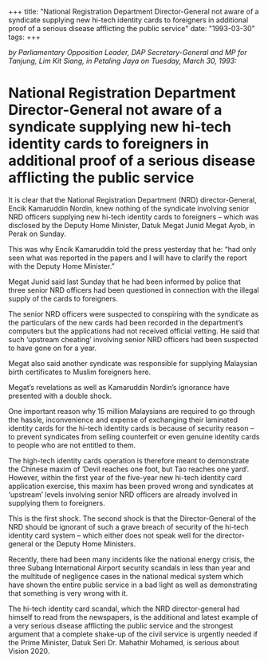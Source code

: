 +++ 
title: "National Registration Department Director-General not aware of a syndicate supplying new hi-tech identity cards to foreigners in additional proof of a serious disease afflicting the public service"
date: "1993-03-30"
tags:
+++

_by Parliamentary Opposition Leader, DAP Secretary-General and MP for Tanjung, Lim Kit Siang, in Petaling Jaya on Tuesday, March 30, 1993:_

# National Registration Department Director-General not aware of a syndicate supplying new hi-tech identity cards to foreigners in additional proof of a serious disease afflicting the public service

It is clear that the National Registration Department (NRD) director-General, Encik Kamaruddin Nordin, knew nothing of the syndicate involving senior NRD officers supplying new hi-tech identity cards to foreigners – which was disclosed by the Deputy Home Minister, Datuk Megat Junid Megat Ayob, in Perak on Sunday.</u>

This was why Encik Kamaruddin told the press yesterday that he: “had only seen what was reported in the papers and I will have to clarify the report with the Deputy Home Minister.”

Megat Junid said last Sunday that he had been informed by police that three senior NRD officers had been questioned in connection with the illegal supply of the cards to foreigners.

The senior NRD officers were suspected to conspiring with the syndicate as the particulars of the new cards had been recorded in the department’s computers but the applications had not received official vetting. He said that such ‘upstream cheating’ involving senior NRD officers had been suspected to have gone on for a year.

Megat also said another syndicate was responsible for supplying Malaysian birth certificates to Muslim foreigners here.

Megat’s revelations as well as Kamaruddin Nordin’s ignorance have presented with a double shock.

One important reason why 15 million Malaysians are required to go through the hassle, inconvenience and expense of exchanging their laminated identity cards for the hi-tech identity cards is because of security reason – to prevent syndicates from selling counterfeit or even genuine identity cards to people who are not entitled to them.

The high-tech identity cards operation is therefore meant to demonstrate the Chinese maxim of ‘Devil reaches one foot, but Tao reaches one yard’. However, within the first year of the five-year new hi-tech identity card application exercise, this maxim has been proved wrong and syndicates at ‘upstream’ levels involving senior NRD officers are already involved in supplying them to foreigners.

This is the first shock. The second shock is that the Director-General of the NRD should be ignorant of such a grave breach of security of the hi-tech identity card system – which either does not speak well for the director-general or the Deputy Home Ministers.

Recently, there had been many incidents like the national energy crisis, the three Subang International Airport security scandals in less than year and the multitude of negligence cases in the national medical system which have shown the entire public service in a bad light as well as demonstrating that something is very wrong with it.

The hi-tech identity card scandal, which the NRD director-general had himself to read from the newspapers, is the additional and latest example of a very serious disease afflicting the public service and the strongest argument that a complete shake-up of the civil service is urgently needed if the Prime Minister, Datuk Seri Dr. Mahathir Mohamed, is serious about Vision 2020.
 
